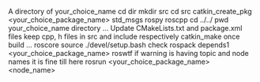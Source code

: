 A directory of your_choice_name
cd dir
mkdir src
cd src
catkin_create_pkg <your_choice_package_name> std_msgs rospy roscpp
cd ../../
pwd
your_choice_name directory
... Update CMakeLists.txt and package.xml files
keep cpp, h files in src and include respectively
catkin_make
once build ...
roscore
source ./devel/setup.bash
check rospack depends1 <your_choice_package_name>
roswtf 
if warning is having topic and node names it is fine till here
rosrun <your_choice_package_name> <node_name>
 

